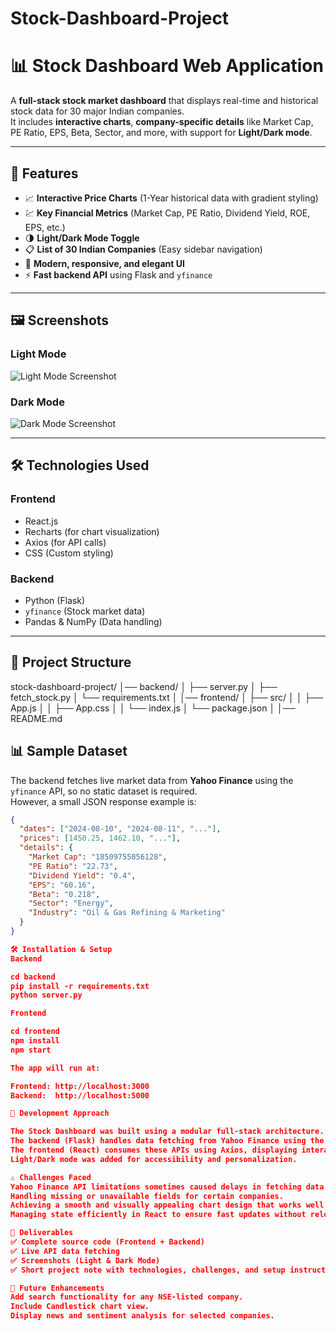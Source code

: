 # Stock-Dashboard-Project

# 📊 Stock Dashboard Web Application

A **full-stack stock market dashboard** that displays real-time and historical stock data for 30 major Indian companies.  
It includes **interactive charts**, **company-specific details** like Market Cap, PE Ratio, EPS, Beta, Sector, and more, with support for **Light/Dark mode**.

---

## 🚀 Features
- 📈 **Interactive Price Charts** (1-Year historical data with gradient styling)
- 💹 **Key Financial Metrics** (Market Cap, PE Ratio, Dividend Yield, ROE, EPS, etc.)
- 🌗 **Light/Dark Mode Toggle**
- 📋 **List of 30 Indian Companies** (Easy sidebar navigation)
- 🎨 **Modern, responsive, and elegant UI**
- ⚡ **Fast backend API** using Flask and `yfinance`

---

## 🖼 Screenshots

### **Light Mode**
![Light Mode Screenshot](a2a79774-98de-4f8b-9644-f2c96a12c4f3.png)

### **Dark Mode**
![Dark Mode Screenshot](8163f3d0-d3b7-4105-87a2-b4e8f1c6d510.png)

---

## 🛠 Technologies Used

### **Frontend**
- React.js
- Recharts (for chart visualization)
- Axios (for API calls)
- CSS (Custom styling)

### **Backend**
- Python (Flask)
- `yfinance` (Stock market data)
- Pandas & NumPy (Data handling)

---

## 📂 Project Structure
stock-dashboard-project/
│── backend/
│ ├── server.py
│ ├── fetch_stock.py
│ └── requirements.txt
│
│── frontend/
│ ├── src/
│ │ ├── App.js
│ │ ├── App.css
│ │ └── index.js
│ └── package.json
│
│── README.md

## 📊 Sample Dataset
The backend fetches live market data from **Yahoo Finance** using the `yfinance` API, so no static dataset is required.  
However, a small JSON response example is:
```json
{
  "dates": ["2024-08-10", "2024-08-11", "..."],
  "prices": [1450.25, 1462.10, "..."],
  "details": {
    "Market Cap": "18509755056128",
    "PE Ratio": "22.73",
    "Dividend Yield": "0.4",
    "EPS": "60.16",
    "Beta": "0.218",
    "Sector": "Energy",
    "Industry": "Oil & Gas Refining & Marketing"
  }
}

🛠 Installation & Setup
Backend

cd backend
pip install -r requirements.txt
python server.py

Frontend

cd frontend
npm install
npm start

The app will run at:

Frontend: http://localhost:3000
Backend:  http://localhost:5000

📜 Development Approach

The Stock Dashboard was built using a modular full-stack architecture.
The backend (Flask) handles data fetching from Yahoo Finance using the yfinance API, processes it with Pandas, and serves it through REST APIs.
The frontend (React) consumes these APIs using Axios, displaying interactive charts with Recharts and detailed company statistics in an elegant UI.
Light/Dark mode was added for accessibility and personalization.

⚠ Challenges Faced
Yahoo Finance API limitations sometimes caused delays in fetching data.
Handling missing or unavailable fields for certain companies.
Achieving a smooth and visually appealing chart design that works well in both light and dark modes.
Managing state efficiently in React to ensure fast updates without reloading the page.

📎 Deliverables
✅ Complete source code (Frontend + Backend)
✅ Live API data fetching
✅ Screenshots (Light & Dark Mode)
✅ Short project note with technologies, challenges, and setup instructions

📌 Future Enhancements
Add search functionality for any NSE-listed company.
Include Candlestick chart view.
Display news and sentiment analysis for selected companies.
